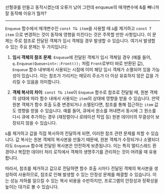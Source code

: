
선형큐를 만들고 동작시켰는데 오류가 났어
그런데 enqueue의 매개변수에 &를 빼니까 잘 동작해 이유가 뭘까?

---
`Enqueue` 함수에서 매개변수인 `const T& item`을 사용할 때 `&`를 제거하고 `const T item` 으로 변경하는 것이 동작에 영향을 미친다는 것은 주목할 만한 사항입니다. 이 문제는 주로 참조로 전달된 객체가 임시 객체일 경우 발생할 수 있습니다. 여기서 발생할 수 있는 주요 문제는 두 가지입니다:

1. **임시 객체의 참조 문제**: `Enqueue`에 전달된 객체가 임시 객체일 경우 (예를 들어, `q.Enqueue(Queue<int>::Front());` 처럼 `Front`로부터 바로 반환된 값), `Enqueue` 함수 내부에서 사용되는 시점에 이미 해당 임시 객체가 소멸되어 있을 가능성이 있습니다. 이는 참조가 가리키는 메모리 주소가 더 이상 유효하지 않은 값을 가리킬 수 있음을 의미합니다.

2. **객체 복사의 차이**: `const T& item`이 `Enqueue` 함수로 참조로 전달될 때, 원본 객체의 상태에 따라 함수 내에서 사용되는 `item`의 상태에 영향을 받을 수 있습니다. 만약 원본 객체가 함수 호출 도중 변경되거나 소멸된다면, 참조를 통해 접근하는 `item` 값도 영향을 받을 수 있습니다. 예를 들어, 큐에서 원소를 꺼내면서 동시에 그 원소를 다시 큐에 추가하는 경우 (재정렬이나 로테이션 작업 등) 원본 데이터의 무결성이 보장되지 않을 수 있습니다.

`&`를 제거하고 값을 직접 복사하여 전달하게 되면, 이러한 참조 관련 문제를 피할 수 있습니다. 값 복사는 원본 객체의 복사본을 만들기 때문에, 원본 객체가 수정되거나 소멸되더라도 `Enqueue` 함수에 전달된 복사본은 안전하게 보존됩니다. 이는 특히 멀티스레드 환경이나 복잡한 데이터 처리 로직에서 객체의 생명주기를 관리하는 것이 어려울 때 유용합니다.

따라서, 참조를 제거하고 값으로 전달하면 함수 호출 시마다 전달된 객체의 복사본을 생성하여 사용하므로, 참조로 인해 발생할 수 있는 안정성 문제를 해결할 수 있습니다. 이는 성능 저하를 일으킬 수 있는 복사 비용을 수반하지만, 프로그램의 안정성과 정확성을 높이는 대가로 볼 수 있습니다.